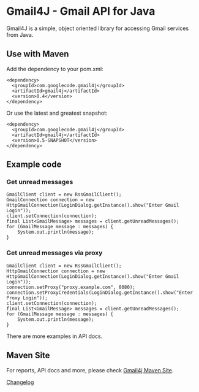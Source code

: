 Gmail4J - Gmail API for Java
============================
Gmail4J is a simple, object oriented library for accessing Gmail services from Java.

Use with Maven
--------------
Add the dependency to your pom.xml:

    <dependency>
      <groupId>com.googlecode.gmail4j</groupId>
      <artifactId>gmail4j</artifactId>
      <version>0.4</version>
    </dependency>
    
Or use the latest and greatest snapshot:

    <dependency>
      <groupId>com.googlecode.gmail4j</groupId>
      <artifactId>gmail4j</artifactId>
      <version>0.5-SNAPSHOT</version>
    </dependency>

Example code
------------

### Get unread messages

    GmailClient client = new RssGmailClient();
    GmailConnection connection = new HttpGmailConnection(LoginDialog.getInstance().show("Enter Gmail Login"));
    client.setConnection(connection);
    final List<GmailMessage> messages = client.getUnreadMessages();
    for (GmailMessage message : messages) {
        System.out.println(message);
    }

### Get unread messages via proxy

    GmailClient client = new RssGmailClient();
    HttpGmailConnection connection = new HttpGmailConnection(LoginDialog.getInstance().show("Enter Gmail Login"));
    connection.setProxy("proxy.example.com", 8080);
    connection.setProxyCredentials(LoginDialog.getInstance().show("Enter Proxy Login"));
    client.setConnection(connection);
    final List<GmailMessage> messages = client.getUnreadMessages();
    for (GmailMessage message : messages) {
        System.out.println(message);
    }

There are more examples in API docs.

Maven Site
----------
For reports, API docs and more, please check [Gmail4j Maven Site](http://spajus.github.com/gmail4j/0.4/).

[Changelog](https://github.com/spajus/gmail4j/blob/master/changelog.txt)
